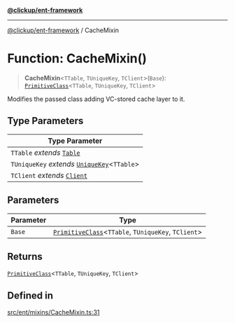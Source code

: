 [**@clickup/ent-framework**](../README.md)

***

[@clickup/ent-framework](../globals.md) / CacheMixin

# Function: CacheMixin()

> **CacheMixin**\<`TTable`, `TUniqueKey`, `TClient`\>(`Base`): [`PrimitiveClass`](../type-aliases/PrimitiveClass.md)\<`TTable`, `TUniqueKey`, `TClient`\>

Modifies the passed class adding VC-stored cache layer to it.

## Type Parameters

| Type Parameter |
| ------ |
| `TTable` *extends* [`Table`](../type-aliases/Table.md) |
| `TUniqueKey` *extends* [`UniqueKey`](../type-aliases/UniqueKey.md)\<`TTable`\> |
| `TClient` *extends* [`Client`](../classes/Client.md) |

## Parameters

| Parameter | Type |
| ------ | ------ |
| `Base` | [`PrimitiveClass`](../type-aliases/PrimitiveClass.md)\<`TTable`, `TUniqueKey`, `TClient`\> |

## Returns

[`PrimitiveClass`](../type-aliases/PrimitiveClass.md)\<`TTable`, `TUniqueKey`, `TClient`\>

## Defined in

[src/ent/mixins/CacheMixin.ts:31](https://github.com/clickup/ent-framework/blob/master/src/ent/mixins/CacheMixin.ts#L31)
